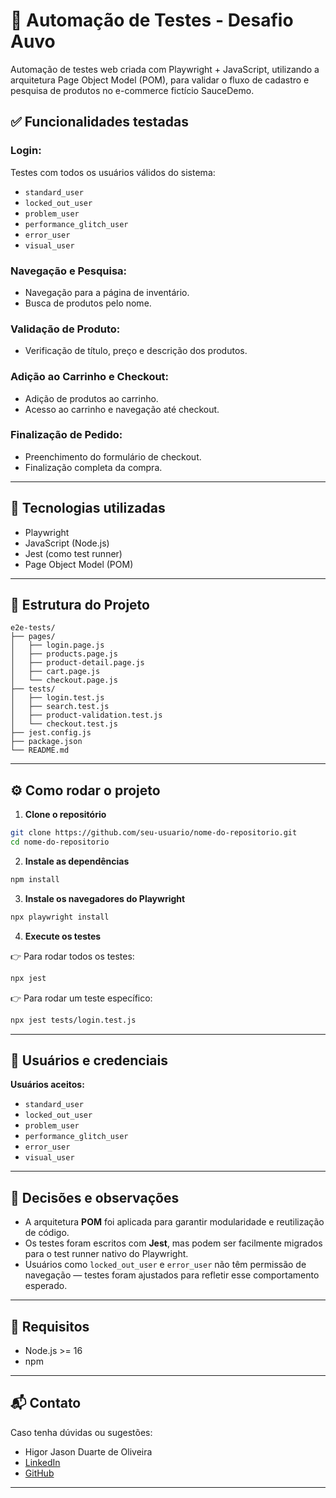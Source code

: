 # 🧪 Automação de Testes - Desafio Auvo

Automação de testes web criada com Playwright + JavaScript, utilizando a arquitetura Page Object Model (POM), para validar o fluxo de cadastro e pesquisa de produtos no e-commerce fictício SauceDemo.

## ✅ Funcionalidades testadas

### Login:
Testes com todos os usuários válidos do sistema:
- `standard_user`
- `locked_out_user`
- `problem_user`
- `performance_glitch_user`
- `error_user`
- `visual_user`

### Navegação e Pesquisa:
- Navegação para a página de inventário.
- Busca de produtos pelo nome.

### Validação de Produto:
- Verificação de título, preço e descrição dos produtos.

### Adição ao Carrinho e Checkout:
- Adição de produtos ao carrinho.
- Acesso ao carrinho e navegação até checkout.

### Finalização de Pedido:
- Preenchimento do formulário de checkout.
- Finalização completa da compra.

---

## 🧱 Tecnologias utilizadas
- Playwright
- JavaScript (Node.js)
- Jest (como test runner)
- Page Object Model (POM)

---

## 📁 Estrutura do Projeto
```
e2e-tests/
├── pages/
│   ├── login.page.js
│   ├── products.page.js
│   ├── product-detail.page.js
│   ├── cart.page.js
│   └── checkout.page.js
├── tests/
│   ├── login.test.js
│   ├── search.test.js
│   ├── product-validation.test.js
│   └── checkout.test.js
├── jest.config.js
├── package.json
└── README.md
```

---

## ⚙️ Como rodar o projeto

1. **Clone o repositório**
```bash
git clone https://github.com/seu-usuario/nome-do-repositorio.git
cd nome-do-repositorio
```

2. **Instale as dependências**
```bash
npm install
```

3. **Instale os navegadores do Playwright**
```bash
npx playwright install
```

4. **Execute os testes**

👉 Para rodar todos os testes:
```bash
npx jest
```

👉 Para rodar um teste específico:
```bash
npx jest tests/login.test.js
```

---

## 👤 Usuários e credenciais

**Usuários aceitos:**
- `standard_user`
- `locked_out_user`
- `problem_user`
- `performance_glitch_user`
- `error_user`
- `visual_user`

---

## 🧠 Decisões e observações
- A arquitetura **POM** foi aplicada para garantir modularidade e reutilização de código.
- Os testes foram escritos com **Jest**, mas podem ser facilmente migrados para o test runner nativo do Playwright.
- Usuários como `locked_out_user` e `error_user` não têm permissão de navegação — testes foram ajustados para refletir esse comportamento esperado.

---

## 📌 Requisitos
- Node.js >= 16
- npm

---

## 📬 Contato
Caso tenha dúvidas ou sugestões:
- Higor Jason Duarte de Oliveira
- [LinkedIn](https://www.linkedin.com/in/higor-jason-duarte-de-oliveira-737185177/)
- [GitHub](https://github.com/higorjasonduarte)

---

